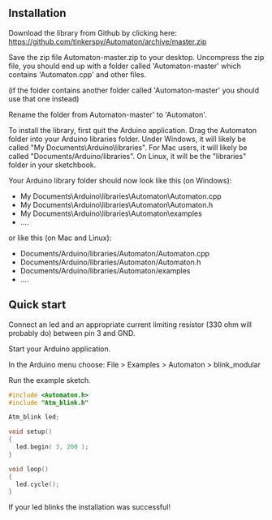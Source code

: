 ## Installation ##

Download the library from Github  by clicking here: <https://github.com/tinkerspy/Automaton/archive/master.zip>

Save the zip file Automaton-master.zip to your desktop. Uncompress the zip file, you should end up with a folder called 'Automaton-master' which contains 'Automaton.cpp' and other files. 

(if the folder contains another folder called 'Automaton-master' you should use that one instead)

Rename the folder from Automaton-master' to 'Automaton'.

To install the library, first quit the Arduino application. Drag the Automaton folder into your Arduino libraries folder. Under Windows, it will likely be called "My Documents\Arduino\libraries". For Mac users, it will likely be called "Documents/Arduino/libraries". On Linux, it will be the "libraries" folder in your sketchbook.

Your Arduino library folder should now look like this (on Windows):

- My Documents\Arduino\libraries\Automaton\Automaton.cpp
- My Documents\Arduino\libraries\Automaton\Automaton.h
- My Documents\Arduino\libraries\Automaton\examples
- ....


or like this (on Mac and Linux):

- Documents/Arduino/libraries/Automaton/Automaton.cpp
- Documents/Arduino/libraries/Automaton/Automaton.h
- Documents/Arduino/libraries/Automaton/examples
- ....

## Quick start ##

Connect an led and an appropriate current limiting resistor (330 ohm will probably do) between pin 3 and GND.

Start your Arduino application.

In the Arduino menu choose: File > Examples > Automaton > blink_modular

Run the example sketch.

```c++
#include <Automaton.h>
#include "Atm_blink.h"

Atm_blink led;

void setup()
{
  led.begin( 3, 200 );
}

void loop()
{
  led.cycle();
}
```

If your led blinks the installation was successful!
